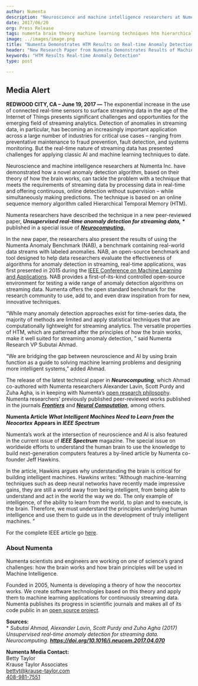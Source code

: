 ```yaml
---
author: Numenta
description: "Neuroscience and machine intelligence researchers at Numenta reveal Hierarchical Temporal Memory (HTM)'s results on real-time anomaly detection. They have described the technique in a new peer-reviewed paper, Unsupervised real-time anomaly detection for streaming data, published in a special issue of Neurocomputing."
date: 2017/06/20
org: Press Release
tags: numenta brain theory machine learning techniques htm hierarchical realtime anomaly detection paper
image: ../images/image.png
title: "Numenta Demonstrates HTM Results on Real-time Anomaly Detection"
header: "New Research Paper from Numenta Demonstrates Results of Machine Intelligence Algorithm on Real-time Anomaly Detection for Streaming Data"
keywords: "HTM Results Real-time Anomaly Detection"
type: post

---
```


## Media Alert

**REDWOOD CITY, CA – June 19, 2017 —** The exponential increase in the
use of connected real-time sensors to surface streaming data in the age
of the Internet of Things presents significant challenges and
opportunities for the emerging field of streaming analytics. Detection
of anomalies in streaming data, in particular, has becoming an
increasingly important application across a large number of industries
for critical use cases – ranging from preventative maintenance to fraud
prevention, fault detection, and systems monitoring. But the real-time
nature of streaming data has presented challenges for applying classic
AI and machine learning techniques to date.

Neuroscience and machine intelligence researchers at Numenta Inc. have
demonstrated how a novel anomaly detection algorithm, based on their
theory of how the brain works, can tackle the problem with a technique
that meets the requirements of streaming data by processing data in
real-time and offering continuous, online detection without supervision
– while simultaneously making predictions. The technique is based on an
online sequence memory algorithm called Hierarchical Temporal Memory
(HTM).

Numenta researchers have described the technique in a new peer-reviewed
paper, ***Unsupervised real-time anomaly detection for streaming data,
\**** published in a special issue of
[***Neurocomputing.***](http://www.sciencedirect.com/science/article/pii/S0925231217309864)

In the new paper, the researchers also present the results of using the
Numenta Anomaly Benchmark (NAB), a benchmark containing real-world data
streams with labeled anomalies. NAB, an open-source benchmark and tool
designed to help data researchers evaluate the effectiveness of
algorithms for anomaly detection in streaming, real-time applications,
was first presented in 2015 during the [IEEE Conference on Machine
Learning and
Applications](http://numenta.us2.list-manage2.com/track/click?u=b838879da2baa539870afd320&id=7fd62631b0&e=3cd8237d8d).
NAB provides a first-of-its-kind controlled open-source environment for
testing a wide range of anomaly detection algorithms on streaming data.
Numenta offers the open standard benchmark for the research community to
use, add to, and even draw inspiration from for new, innovative
techniques.

“While many anomaly detection approaches exist for time-series data, the
majority of methods are limited and apply statistical techniques that
are computationally lightweight for streaming analytics. The versatile
properties of HTM, which are patterned after the principles of how the
brain works, make it well suited for streaming anomaly detection, ” said
Numenta Research VP Subutai Ahmad.

“We are bridging the gap between neuroscience and AI by using brain
function as a guide to solving machine learning problems and designing
more intelligent systems,” added Ahmad.

The release of the latest technical paper in ***Neurocomputing***, which
Ahmad co-authored with Numenta researchers Alexander Lavin, Scott Purdy
and Zuha Agha, is in keeping with Numenta’s [open research
philosophy](/blog/2014/09/17/increasing-research-transparency/).
Numenta researchers’ previously published peer-reviewed works published
in the journals
[***Frontiers***](http://journal.frontiersin.org/article/10.3389/fncir.2016.00023/full)
and [***Neural
Computation***](/resources/papers/continuous-online-sequence-learning-with-an-unsupervised-neural-network-model/),
among others.

**Numenta Article** ***What Intelligent Machines Need to Learn from the
Neocortex*** **Appears in** ***IEEE Spectrum***

Numenta’s work at the intersection of neuroscience and AI is also
featured in the current issue of ***IEEE Spectrum*** magazine. The
special issue on worldwide efforts to understand the human brain to use
the knowledge to build next-generation computers features a by-lined
article by Numenta co-founder Jeff Hawkins.

In the article, Hawkins argues why understanding the brain is critical
for building intelligent machines. Hawkins writes: “Although
machine-learning techniques such as deep neural networks have recently
made impressive gains, they are still a world away from being
intelligent, from being able to understand and act in the world the way
we do. The only example of intelligence, of the ability to learn from
the world, to plan and to execute, is the brain. Therefore, we must
understand the principles underlying human intelligence and use them to
guide us in the development of truly intelligent machines. ”

For the complete IEEE article go
[here](http://spectrum.ieee.org/computing/software/what-intelligent-machines-need-to-learn-from-the-neocortex).


### About Numenta

Numenta scientists and engineers are working on one of science’s grand
challenges: how the brain works and how brain principles will be used in
Machine Intelligence.

Founded in 2005, Numenta is developing a theory of how the neocortex
works. We create software technologies based on this theory and apply
them to machine learning applications for continuously streaming data.
Numenta publishes its progress in scientific journals and makes all of
its code public in an [open source project](http://www.numenta.org).

**Sources:**<br/>
\* *Subutai Ahmad, Alexander Lavin, Scott Purdy and Zuha Agha (2017)
Unsupervised real-time anomaly detection for streaming data.
Neurocomputing*. ***<https://doi.org/10.1016/j.neucom.2017.04.070>***

**Numenta Media Contact:**<br/>
Betty Taylor <br/>
Krause Taylor Associates <br/>
[bettyt@krause-taylor.com](mailto:bettyt@krause-taylor.com) <br/>
[408-981-7551](tel:+1-408-981-7551) <br/>
